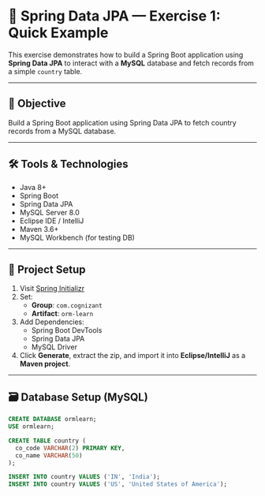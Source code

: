 # 📘 Spring Data JPA — Exercise 1: Quick Example

This exercise demonstrates how to build a Spring Boot application using **Spring Data JPA** to interact with a **MySQL** database and fetch records from a simple `country` table.

---

## 🎯 Objective

Build a Spring Boot application using Spring Data JPA to fetch country records from a MySQL database.

---

## 🛠️ Tools & Technologies

- Java 8+
- Spring Boot
- Spring Data JPA
- MySQL Server 8.0
- Eclipse IDE / IntelliJ
- Maven 3.6+
- MySQL Workbench (for testing DB)

---

## 📁 Project Setup

1. Visit [Spring Initializr](https://start.spring.io)
2. Set:
   - **Group**: `com.cognizant`
   - **Artifact**: `orm-learn`
3. Add Dependencies:
   - Spring Boot DevTools
   - Spring Data JPA
   - MySQL Driver
4. Click **Generate**, extract the zip, and import it into **Eclipse/IntelliJ** as a **Maven project**.

---

## 🗃️ Database Setup (MySQL)

```sql
CREATE DATABASE ormlearn;
USE ormlearn;

CREATE TABLE country (
  co_code VARCHAR(2) PRIMARY KEY,
  co_name VARCHAR(50)
);

INSERT INTO country VALUES ('IN', 'India');
INSERT INTO country VALUES ('US', 'United States of America');
  
